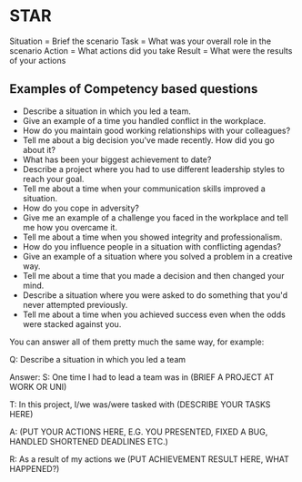 # STAR

Situation = Brief the scenario
Task = What was your overall role in the scenario
Action = What actions did you take
Result = What were the results of your actions

## Examples of Competency based questions

- Describe a situation in which you led a team.
- Give an example of a time you handled conflict in the workplace.
- How do you maintain good working relationships with your colleagues?
- Tell me about a big decision you've made recently. How did you go about it?
- What has been your biggest achievement to date?
- Describe a project where you had to use different leadership styles to reach your goal.
- Tell me about a time when your communication skills improved a situation.
- How do you cope in adversity?
- Give me an example of a challenge you faced in the workplace and tell me how you overcame it.
- Tell me about a time when you showed integrity and professionalism.
- How do you influence people in a situation with conflicting agendas?
- Give an example of a situation where you solved a problem in a creative way.
- Tell me about a time that you made a decision and then changed your mind.
- Describe a situation where you were asked to do something that you'd never attempted previously.
- Tell me about a time when you achieved success even when the odds were stacked against you.

You can answer all of them pretty much the same way, for example:

Q: Describe a situation in which you led a team

Answer:
S: One time I had to lead a team was in (BRIEF A PROJECT AT WORK OR UNI)

T: In this project, I/we was/were tasked with (DESCRIBE YOUR TASKS HERE)

A: (PUT YOUR ACTIONS HERE, E.G. YOU PRESENTED, FIXED A BUG, HANDLED SHORTENED DEADLINES ETC.)

R: As a result of my actions we (PUT ACHIEVEMENT RESULT HERE, WHAT HAPPENED?)